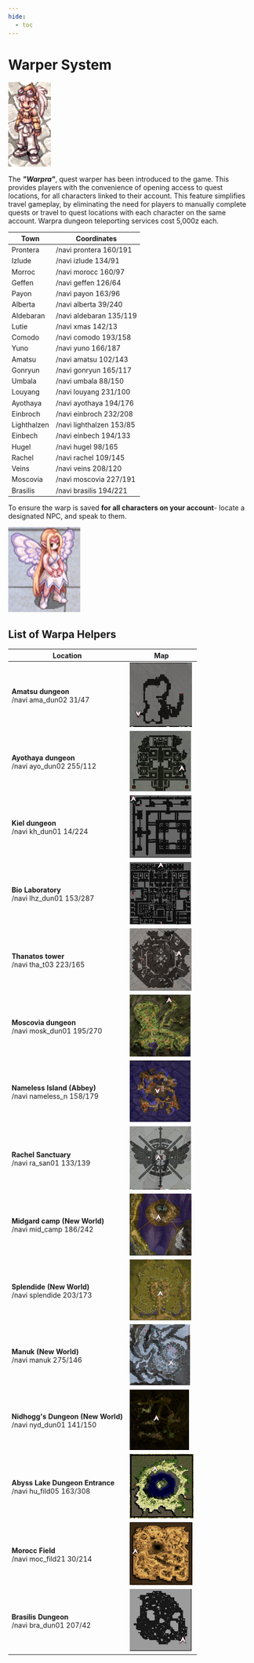 ```yaml
---
hide:
  - toc
---
```


# Warper System

![Warpra NPC](img/warpra.png)

The ***"Warpra"***, quest warper has been introduced to the game. This provides players with the convenience of opening access to quest locations, for all characters linked to their account. This feature simplifies travel gameplay, by eliminating the need for players to manually complete quests or travel to quest locations with each character on the same account. Warpra dungeon teleporting services cost 5,000z each.

| Town       | Coordinates          |
|------------|-----------------------|
| Prontera   | /navi prontera 160/191 |
| Izlude     | /navi izlude 134/91    |
| Morroc     | /navi morocc 160/97    |
| Geffen     | /navi geffen 126/64   |
| Payon      | /navi payon 163/96    |
| Alberta    | /navi alberta 39/240   |
| Aldebaran  | /navi aldebaran 135/119|
| Lutie      | /navi xmas 142/13 |
| Сomodo     | /navi comodo 193/158 |
| Yuno       | /navi yuno 166/187 |
| Amatsu     | /navi amatsu 102/143 |
| Gonryun    | /navi gonryun 165/117 |
| Umbala     | /navi umbala 88/150 |
| Louyang    | /navi louyang 231/100 |
| Ayothaya   | /navi ayothaya 194/176 |
| Einbroch   | /navi einbroch 232/208 |
| Lighthalzen | /navi lighthalzen 153/85 |
| Einbech    | /navi einbech 194/133 |
| Hugel      | /navi hugel 98/165 |
| Rachel     | /navi rachel 109/145 |
| Veins      | /navi veins 208/120 |
| Moscovia   | /navi moscovia 227/191 |
| Brasilis   | /navi brasilis 194/221 |


To ensure the warp is saved **for all characters on your account**- locate a designated NPC, and speak to them.

![Warpra Helper](img/warpra2.png)

## **List of Warpa Helpers**

| Location                                | Map                |
|---------------------------------------------------------|--------------------|
| **Amatsu dungeon**<br>/navi ama_dun02 31/47            | ![Amatsu dungeon](img/Ama_dun02.png) |
| **Ayothaya dungeon**<br>/navi ayo_dun02 255/112        | ![Ayothaya](img/Ayothaya.png) |
| **Kiel dungeon**<br>/navi kh_dun01 14/224              | ![Kiel dungeon](img/Kiel_dungeon.png) |
| **Bio Laboratory**<br>/navi lhz_dun01 153/287          | ![Bio Laboratory](img/Lhz_dun01.png) |
| **Thanatos tower**<br>/navi tha_t03 223/165            | ![Thanatos tower](img/Thanatos_t03.png) |
| **Moscovia dungeon**<br>/navi mosk_dun01 195/270       | ![Moscovia dungeon](img/Mosc_dun01.png) |
| **Nameless Island (Abbey)**<br>/navi nameless_n 158/179| ![Nameless Island](img/NamelessIsland.png) |
| **Rachel Sanctuary**<br>/navi ra_san01 133/139         | ![Rachel Sanctuary](img/RachelSanctuary.png) |
| **Midgard camp (New World)**<br>/navi mid_camp 186/242 | ![Midgard camp](img/MIdgardCamp.png) |
| **Splendide (New World)**<br>/navi splendide 203/173   | ![Splendide](img/Splendide.png) |
| **Manuk (New World)**<br>/navi manuk 275/146           | ![Manuk](img/Manuk.png) |
| **Nidhogg's Dungeon (New World)**<br>/navi nyd_dun01 141/150 | ![Nidhogg's Dungeon](img/Nidhogg's_Dungeon.png) |
| **Abyss Lake Dungeon Entrance**<br>/navi hu_fild05 163/308 | ![Abyss Lake Dungeon Entrance](img/AbbLakeWarpr.png) |
| **Morocc Field**<br>/navi moc_fild21 30/214            | ![Morocc Field](img/Morocc-Warpr.png) |
| **Brasilis Dungeon**<br>/navi bra_dun01 207/42 | ![Brasilis Dungeon](img/Brasil-Dun-Warpr.png) |